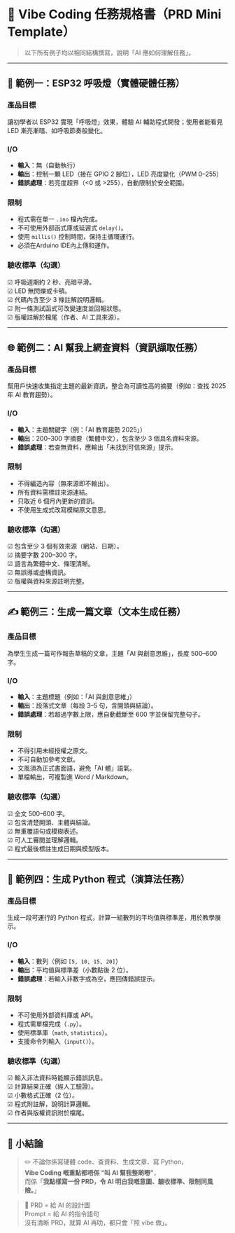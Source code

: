 # 🧾 Vibe Coding 任務規格書（PRD Mini Template）

> 以下所有例子均以相同結構撰寫，說明「AI 應如何理解任務」。

---

## 🧠 範例一：ESP32 呼吸燈（實體硬體任務）

### 產品目標  
讓初學者以 ESP32 實現「呼吸燈」效果，體驗 AI 輔助程式開發；使用者能看見 LED 漸亮漸暗、如呼吸節奏般變化。

### I/O  
- **輸入**：無（自動執行）  
- **輸出**：控制一顆 LED（接在 GPIO 2 腳位），LED 亮度變化（PWM 0–255）  
- **錯誤處理**：若亮度超界（<0 或 >255），自動限制於安全範圍。  

### 限制  
- 程式需在單一 `.ino` 檔內完成。  
- 不可使用外部函式庫或延遲式 `delay()`。  
- 使用 `millis()` 控制時間，保持主循環運行。  
- 必須在Arduino IDE內上傳和運作。

### 驗收標準（勾選）  
☑ 呼吸週期約 2 秒、亮暗平滑。  
☑ LED 無閃爍或卡頓。  
☑ 代碼內含至少 3 條註解說明邏輯。  
☑ 附一條測試函式可改變速度並回報狀態。  
☑ 版權註解於檔尾（作者、AI 工具來源）。  

---

## 🌐 範例二：AI 幫我上網查資料（資訊擷取任務）

### 產品目標  
幫用戶快速收集指定主題的最新資訊，整合為可讀性高的摘要（例如：查找 2025 年 AI 教育趨勢）。

### I/O  
- **輸入**：主題關鍵字（例：「AI 教育趨勢 2025」）  
- **輸出**：200–300 字摘要（繁體中文），包含至少 3 個具名資料來源。  
- **錯誤處理**：若查無資料，應輸出「未找到可信來源」提示。

### 限制  
- 不得編造內容（無來源即不輸出）。  
- 所有資料需標註來源連結。  
- 只取近 6 個月內更新的資訊。  
- 不使用生成式改寫模糊原文意思。  

### 驗收標準（勾選）  
☑ 包含至少 3 個有效來源（網站、日期）。  
☑ 摘要字數 200–300 字。  
☑ 語言為繁體中文、條理清晰。  
☑ 無誤導或虛構資訊。  
☑ 版權與資料來源註明完整。

---

## ✍️ 範例三：生成一篇文章（文本生成任務）

### 產品目標  
為學生生成一篇可作報告草稿的文章，主題「AI 與創意思維」，長度 500–600 字。

### I/O  
- **輸入**：主題標題（例如：「AI 與創意思維」）  
- **輸出**：段落式文章（每段 3–5 句，含開頭與結論）。  
- **錯誤處理**：若超過字數上限，應自動截斷至 600 字並保留完整句子。

### 限制  
- 不得引用未經授權之原文。  
- 不可自動加參考文獻。  
- 文風須為正式書面語，避免「AI 體」語氣。  
- 單檔輸出，可複製進 Word / Markdown。

### 驗收標準（勾選）  
☑ 全文 500–600 字。  
☑ 包含清楚開頭、主體與結論。  
☑ 無重覆語句或模糊表述。  
☑ 可人工審閱並理解邏輯。  
☑ 程式最後標註生成日期與模型版本。

---

## 🐍 範例四：生成 Python 程式（演算法任務）

### 產品目標  
生成一段可運行的 Python 程式，計算一組數列的平均值與標準差，用於教學展示。

### I/O  
- **輸入**：數列（例如 `[5, 10, 15, 20]`）  
- **輸出**：平均值與標準差（小數點後 2 位）。  
- **錯誤處理**：若輸入非數字或為空，應回傳錯誤提示。

### 限制  
- 不可使用外部資料庫或 API。  
- 程式需單檔完成（`.py`）。  
- 使用標準庫（`math`, `statistics`）。  
- 支援命令列輸入（`input()`）。  

### 驗收標準（勾選）  
☑ 輸入非法資料時能顯示錯誤訊息。  
☑ 計算結果正確（經人工驗證）。  
☑ 小數格式正確（2 位）。  
☑ 程式附註解，說明計算邏輯。  
☑ 作者與版權資訊附於檔尾。

---

## 🧩 小結論

> ✏️ 不論你係寫硬體 code、查資料、生成文章、寫 Python，  
> **Vibe Coding 嘅重點都唔係 “叫 AI 幫我整啲嘢”**，  
> 而係「**我點樣寫一份 PRD，令 AI 明白我嘅意圖、驗收標準、限制同風險。**」

> 🧱 PRD = 給 AI 的設計圖  
> Prompt = 給 AI 的指令語句  
> 沒有清晰 PRD，就算 AI 再叻，都只會「照 vibe 做」。